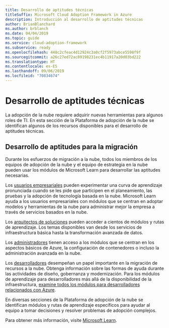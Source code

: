 ```yaml
---
title: Desarrollo de aptitudes técnicas
titleSuffix: Microsoft Cloud Adoption Framework in Azure
description: Introducción al desarrollo de aptitudes técnicas
author: BrianBlanchard
ms.author: brblanch
ms.date: 04/04/2019
ms.topic: guide
ms.service: cloud-adoption-framework
ms.subservice: ready
ms.openlocfilehash: 448c2cfeac4d12924c3a0cf2f5973abce5598f9f
ms.sourcegitcommit: a26c27ed72ac89198231ec4b11917a20d03bd222
ms.translationtype: HT
ms.contentlocale: es-ES
ms.lasthandoff: 09/06/2019
ms.locfileid: "70834674"
---
```

# <a name="build-technical-skills"></a>Desarrollo de aptitudes técnicas

La adopción de la nube requiere adquirir nuevas herramientas para algunos roles de TI. En esta sección de la Plataforma de adopción de la nube se identifican algunos de los recursos disponibles para el desarrollo de aptitudes técnicas.

## <a name="migration-skill-building"></a>Desarrollo de aptitudes para la migración

Durante los esfuerzos de migración a la nube, todos los miembros de los equipos de adopción de la nube y el equipo de estrategia en la nube pueden usar los módulos de Microsoft Learn para desarrollar las aptitudes necesarias.

Los [usuarios empresariales](/learn/browse/?roles=business-user) pueden experimentar una curva de aprendizaje pronunciada cuando se les pide que participen en el planeamiento, las pruebas y la adopción de tecnología basada en la nube. Microsoft Learn ayuda a los usuarios empresariales con módulos que se centran en adoptar modelos y herramientas de la nube para administrar mejor la empresa a través de servicios basados en la nube.

Los [arquitectos de soluciones](/learn/browse/?roles=solution-architect) pueden acceder a cientos de módulos y rutas de aprendizaje. Los temas disponibles van desde los servicios de infraestructura básica hasta la transformación avanzada de datos.

Los [administradores](/learn/browse/?roles=administrator) tienen acceso a los módulos que se centran en los aspectos básicos de Azure, la configuración de contenedores o incluso la administración avanzada en la nube.

Los [desarrolladores](/learn/browse/?roles=developer&term=infrastructure) desempeñan un papel importante en la migración de recursos a la nube. Obtenga información sobre las formas de ayuda durante las actividades de diseño, gobernanza y modernización. Para los módulos de aprendizaje para desarrolladores más allá de la disponibilidad de la infraestructura, [examine todos los módulos para desarrolladores relacionados con Azure](/learn/browse/?roles=developer&products=azure).

En diversas secciones de la Plataforma de adopción de la nube se identifican módulos y rutas de aprendizaje específicos para ayudar al equipo a tomar decisiones y resolver problemas de adopción complejos.

Para obtener más información, visite [Microsoft Learn](/learn).
